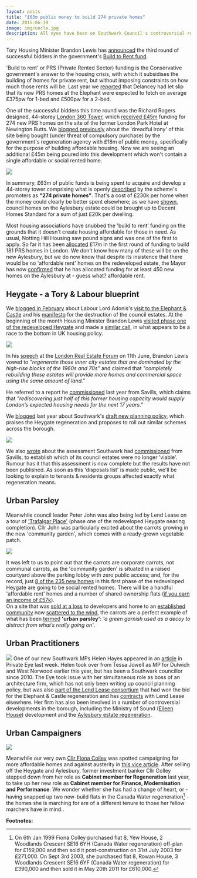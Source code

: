 ```yaml
---
layout: posts
title: "£63m public money to build 274 private homes"
date: 2015-06-19
image: img/uncle.jpg
description: All eyes have been on Southwark Council's controversial redevlopment of the Heygate estate and its low-profile acquisition of the London Park Hotel site has gone un-noticed - until now..
---
```

Tory Housing Minister Brandon Lewis has [announced](https://www.egi.co.uk/news/lewis-announces-252m-prs-boost/) the third round of successful bidders in the government's [Build to Rent fund](https://www.gov.uk/government/news/1000-new-homes-for-private-rent-in-london).

'Build to rent' or PRS (Private Rented Sector) funding is the Conservative government's answer to the housing crisis, with which it subsidises the building of homes for private rent, but without imposing constraints on how much those rents will be. Last year we [reported](/2014-07-19-community-infrastructure-levy/) that Delancey had let slip that its new PRS homes at the Elephant were expected to fetch on average £375pw for 1-bed and £500pw for a 2-bed. 

One of the successful bidders this time round was the Richard Rogers designed, 44-storey [London 360 Tower](https://crappistmartin.github.io/london-360-tower), which [received £45m](https://www.london.gov.uk/moderngov/documents/s45702/06%20Programmes%20delegated%20to%20HCA.rtf) funding for 274 new PRS homes on the site of the former London Park Hotel at Newington Butts. We [blogged previously](/london-360-tower/) about the 'dreadful irony' of this site being bought (under threat of compulsory purchase) by the government's regeneration agency with £18m of public money, specifically for the purpose of building affordable housing. Now we are seeing an additional £45m being poured into this development which won't contain a single affordable or social rented home. 

![](https://southwarknotes.files.wordpress.com/2009/12/360london.jpg)

In summary, £63m of public funds is being spent to acquire and develop a 44-storey tower comprising what is openly [described](https://residential.jll.co.uk/en-gb/property-search/property-details.aspx?t=c&id=JLLATC41432) by the scheme's promoters as __"274 private homes"__. That's a cost of £230k per home when the money could clearly be better spent elsewhere; as we have [shown](https://crappistmartin.github.io/aylesbury-estate/), council homes on the Aylesbury estate could be brought up to Decent Homes Standard for a sum of just £20k per dwelling.

Most housing associations have snubbed the 'build to rent' funding on the grounds that it doesn't create housing affordable for those in need. As usual, Notting Hill Housing saw pound signs and was one of the first to apply. So far it has been [allocated](https://www.gov.uk/government/publications/build-to-rent-round-1-allocations/build-to-rent-round-1-signed-contracts) £17m in the first round of funding to build 181 PRS homes in London. We don't know how many of these will be on the new Aylesbury, but we do now know that despite its insistence that there would be no 'affordable rent' homes on the redeveloped estate, the Mayor has now [confirmed](https://questions.london.gov.uk/QuestionSearch/searchclient/questions/question_282124) that he has allocated funding for at least 450 new homes on the Aylesbury at - guess what? affordable rent.

## Heygate - a Tory & Labour blueprint
We [blogged in February](/2015-03-28-manifesto-for-destruction-of-council-estates/) about Labour Lord Adonis's [visit to the Elephant & Castle](https://www.london-se1.co.uk/news/view/8192) and his [manifesto](https://www.ippr.org/publications/city-villages-more-homes-better-communities) for the destruction of the council estates. At the beginning of the month Housing Minister Brandon Lewis [visited phase one of the redeveloped Heygate](https://twitter.com/ElephantParkLDN/status/606512000261345280) and made a [similar call](https://www.ft.com/cms/s/0/e764af1c-0f6a-11e5-897e-00144feabdc0.html), in what appears to be a race to the bottom in UK housing policy. 

![](https://crappistmartin.github.io/images/brandonlewis_trafalgarplace.jpg)

In his [speech](https://www.gov.uk/government/speeches/brandon-lewis-speaks-at-the-london-real-estate-forum) at the [London Real Estate Forum](https://www.lref.co.uk/) on 11th June, Brandon Lewis vowed to _"regenerate those inner city estates that are dominated by the high-rise blocks of the 1960s and 70s"_ and claimed that _"completely rebuilding these estates will provide more homes and commercial space using the same amount of land."_

He referred to a report he [commissioned](https://www.savills.co.uk/_news/article/72418/175241-0/04/2014/savills-research--london-regeneration-research-proposal) last year from Savills, which claims that _"rediscovering just half of this former housing capacity would supply London’s expected housing needs for the next 17 years."_

We [blogged](/2014-11-08-southwark-fails-to-deliver/) last year about Southwark's [draft new planning policy](https://www.southwark.gov.uk/downloads/download/3934/the_new_southwark_plan), which praises the Heygate regeneration and proposes to roll out similar schemes across the borough. 

![](https://crappistmartin.github.io/images/revitalising.png)

We also [wrote](/2014-10-04-lets-talk-about-peters-promises/) about the assessment Southwark had [commissioned](https://crappistmartin.github.io/images/SNhat.pdf) from Savills, to establish which of its council estates were no longer 'viable'. Rumour has it that this assessment is now complete but the results have not been published. As soon as this 'disposals list' is made public, we'll be looking to explain to tenants & residents groups affected exactly what regeneration means.  



## Urban Parsley
Meanwhile council leader Peter John was also being led by Lend Lease on a tour of ['Trafalgar Place'](https://trafalgarplace.com/) (phase one of the redeveloped Heygate nearing completion). Cllr John was particularly excited about the carrots growing in the new 'community garden', which comes with a ready-grown vegetable patch.  

![](https://crappistmartin.github.io/images/communitycarrots.jpg)

It was left to us to point out that the carrots are corporate carrots, not communal carrots, as the 'community garden' is situated in a raised courtyard above the parking lobby with zero public access; and, for the record, just [8 of the 235 new homes](https://crappistmartin.github.io/affordable-housing/) in this first phase of the redeveloped Heygate are going to be social rented homes. There will be a handful 'affordable rent' homes and a number of shared ownership flats ([if you earn an income of £57k](https://crappistmartin.github.io/images/LQPriceList.pdf)).  
On a site that was [sold at a loss](https://crappistmartin.github.io/heygate-regeneration-faq/) to developers and home to an [established community](https://heygatewashome.org) now [scattered to the wind](/2013-06-08-the-heygate-diaspora/), the carrots are a perfect example of what has been [termed](https://www.theguardian.com/artanddesign/architecture-design-blog/2015/apr/16/the-great-garden-swindle-how-developers-are-hiding-behind-shrubbery) __'urban parsley'__: _'a green garnish used as a decoy to distract from what’s really going on'_.  


## Urban Practitioners
![](https://action.labour.org.uk/page/-/site/img/people/headshots/helen%20hayes.jpg)
One of our new Southwark MPs Helen Hayes appeared in an [article](https://www.private-eye.co.uk/hp-sauce) in Private Eye last week. Helen took over from Tessa Jowell as MP for Dulwich and West Norwood earlier this year, but has been a Southwark councillor since 2010. The Eye took issue with her simultaneous role as boss of an architecture firm, which has not only been writing up council planning policy, but was also [part of the Lend Lease consortium](https://m.building.co.uk/lend-lease-wins-%C2%A315bn-regeneration-of-elephant-and-castle/3092038.article) that had won the bid for the Elephant & Castle regeneration and has [contracts](https://www.architectsjournal.co.uk/news/allies-and-morrison-wins-go-ahead-for-first-private-homes-on-olympic-park/8656074.article) with Lend Lease elsewhere. Her firm has also been involved in a number of controversial developments in the borough, including the Ministry of Sound ([Eileen House](/eileen-house)) development and the [Aylesbury estate regeneration](https://www.alliesandmorrison.com/project/aylesbury-academy/).

## Urban Campaigners
![](https://i-d-images.vice.com/images/articles/meta/2015/06/19/untitled-article-1434727223.jpg)

Meanwhile our very own [Cllr Fiona Colley](https://moderngov.southwark.gov.uk/mgUserInfo.aspx?UID=116) was spotted campaigning for more affordable homes and against austerity in [this vice article](https://i-d.vice.com/en_gb/article/why-did-the-daily-mail-paint-this-anti-austerity-campaigner-as-a-violent-extremist). After selling off the Heygate and Aylesbury, former investment banker Cllr Colley stepped down from her role as __Cabinet member for Regeneration__ last year, to take up her new role as __Cabinet member for Finance, Modernisation and Performance__. We wonder whether she has had a change of heart, or - having snapped up two new-build flats in the Canada Water regeneration[^1] - the homes she is marching for are of a different tenure to those her fellow marchers have in mind..



__Footnotes:__

[^1]: On 6th Jan 1999 Fiona Colley purchased flat 8, Yew House, 2 Woodlands Crescent SE16 6YH (Canada Water regeneration) off-plan for £159,000 and then sold it post-construction on 31st July 2003 for £271,000. On Sept 3rd 2003, she purchased flat 8, Rowan House, 3 Woodlands Crescent SE16 6YF (Canada Water regeneration) for £390,000 and then sold it in May 20th 2011 for £610,000. 
